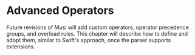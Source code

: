 # Advanced Operators

Future revisions of Musi will add custom operators, operator precedence groups, and overload rules. This chapter will describe how to define and adopt them, similar to Swift's approach, once the parser supports extensions.
